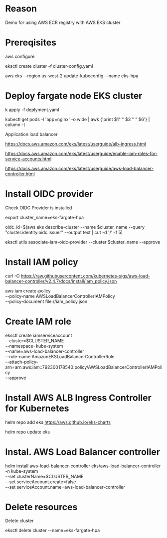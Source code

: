 # Reason

Demo for using AWS ECR registry with AWS EKS cluster 

# Prereqisites

aws configure

eksctl create cluster -f cluster-config.yaml 

aws eks --region us-west-2  update-kubeconfig --name eks-hpa


# Deploy fargate node EKS cluster

k apply -f deplyment.yaml

kubectl get pods -l 'app=nginx' -o wide | awk {'print $1" " $3 " " $6'} | column -t

Application load balancer

https://docs.aws.amazon.com/eks/latest/userguide/alb-ingress.html


https://docs.aws.amazon.com/eks/latest/userguide/enable-iam-roles-for-service-accounts.html

https://docs.aws.amazon.com/eks/latest/userguide/aws-load-balancer-controller.html

# Install OIDC provider 

Check OIDC Provider is installed

export cluster_name=eks-fargate-hpa


oidc_id=$(aws eks describe-cluster --name $cluster_name --query "cluster.identity.oidc.issuer" --output text | cut -d '/' -f 5)


eksctl utils associate-iam-oidc-provider --cluster $cluster_name --approve


# Install IAM policy 

curl -O https://raw.githubusercontent.com/kubernetes-sigs/aws-load-balancer-controller/v2.4.7/docs/install/iam_policy.json

aws iam create-policy \
    --policy-name AWSLoadBalancerControllerIAMPolicy \
    --policy-document file://iam_policy.json


# Create IAM role

eksctl create iamserviceaccount \
  --cluster=$CLUSTER_NAME \
  --namespace=kube-system \
  --name=aws-load-balancer-controller \
  --role-name AmazonEKSLoadBalancerControllerRole \
  --attach-policy-arn=arn:aws:iam::792300178540:policy/AWSLoadBalancerControllerIAMPolicy \
  --approve

  # Install AWS ALB Ingress Controller for Kubernetes

helm repo add eks https://aws.github.io/eks-charts

helm repo update eks

# Instal. AWS Load Balancer controller


helm install aws-load-balancer-controller eks/aws-load-balancer-controller \
  -n kube-system \
  --set clusterName=$CLUSTER_NAME \
  --set serviceAccount.create=false \
  --set serviceAccount.name=aws-load-balancer-controller 







# Delete resources

Delete cluster

eksctl delete  cluster --name=eks-fargate-hpa

